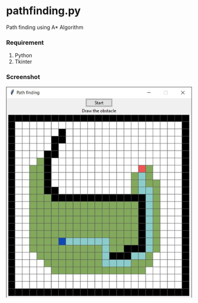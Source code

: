 # pathfinding.py
Path finding using A* Algorithm

### Requirement
1. Python
2. Tkinter

### Screenshot
![screenshot](screenshot.jpg)
